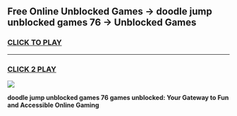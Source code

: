 
## Free Online Unblocked Games → doodle jump unblocked games 76 → Unblocked Games
<h3>
<a href="https://premium.freeplayer.one?title=doodle_jump_unblocked_games_76&ref=21F">CLICK TO PLAY</a></h3>
<hr>

<h3>
<a href="https://premium.freeplayer.one?title=doodle_jump_unblocked_games_76&ref=21F">CLICK 2 PLAY</a>
  
</h3>

<a href="https://premium.freeplayer.one?title=doodle_jump_unblocked_games_76&ref=21F/"><img src="https://clearcache.store/games.png"></a>


**doodle jump unblocked games 76 games unblocked: Your Gateway to Fun and Accessible Online Gaming**

